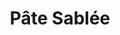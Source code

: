 ---
layout: recette-v2
categories: [recettes]
hidden: true
lang: fr
sitemap: true
title: Pâte Sablée
type: boulangerie
utensils:
  - robot
  - couteau
  - spatule-silicone
  - rouleau
recettes:
  Classique:
    ingredients: 
      - nom: farine blanche
        qte: 265
        unite: gr
        variable: true
      - nom: beurre
        qte: 210
        unite: gr
      - nom: sucre glace
        qte: 25
        unite: gr
      - nom: sel
        qte: 3
        unite: gr
      - nom: eau froide
        qte: 60
        unite: mL
    preconditions:
      - Le beurre doit être froid
    etapes:
      - label: Préparation
        details:
          - Verser 2/3 de la farine, le sucre et le sel dans le bol du robot
          - Mixer deux fois 
          - Couper le beurre en petits dés
          - Ajouter le beurre 
          - Mixer jusqu'à incorporation (environ 25 coups)
          - Bien racler les bords
          - Ajouter la farine restante
          - Mixer jusqu'à incorporation (environ 5 coups)
          - Déverser la pâte dans un saladier
          - Ajouter l'eau et mélanger à la main
          - Former une boule
          - Fraser
          - Reformer une boule
          - Aplatir légèrement la boule
          - Filmer
          - Réserver minimum 2 heures au frais, maximum 3 jours
          - Abaisser
          - Réserver 20 minutes au frais
      - label: Cuisson
        emoji: 🔥
        details:
          - "À blanc : 170°C pour 15 à 20 minutes"
notes:
  - Ne pas trop travailler la pâte sinon elle va durcir a la cuisson
  - Fraiser une nouvelle fois la pâte si elle est trop friable
  - label: Gestes
    link: https://www.youtube.com/watch?v=6x3OldldC_g
  - Une pâte sablée s'obtient par sablage. Une pâte sucrée s'obtient par crémage du beurre avec le sucre
variantes:
  - label: Avec de la poudre d'amandes
    todo: true
  - label: Avec des graines de pavot
    todo: true
---